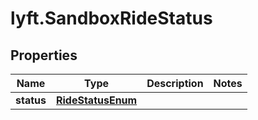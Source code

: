 # lyft.SandboxRideStatus

## Properties
Name | Type | Description | Notes
------------ | ------------- | ------------- | -------------
**status** | [**RideStatusEnum**](RideStatusEnum.md) |  | 


